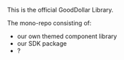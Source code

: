 This is the official GoodDollar Library.

The mono-repo consisting of: 
- our own themed component library
- our SDK package
- ?